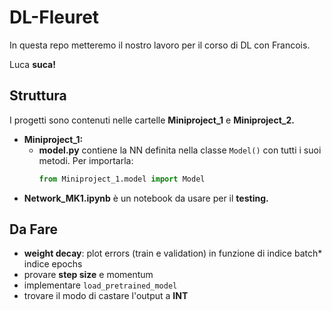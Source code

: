 # DL-Fleuret

In questa repo metteremo il nostro lavoro per il corso di DL con Francois.

Luca  **suca!**

## Struttura

I progetti sono contenuti nelle cartelle **Miniproject_1** e **Miniproject_2.**
- **Miniproject_1:**
    - **model.py** contiene la NN definita nella classe ```Model()``` con tutti i suoi metodi. 
    Per importarla: 
        ```python
        from Miniproject_1.model import Model
        ```
- **Network_MK1.ipynb** è un notebook da usare per il **testing.**

## Da Fare
- **weight decay**: plot errors (train e validation) in funzione di indice batch* indice epochs
- provare **step size** e momentum
- implementare ```load_pretrained_model```
- trovare il modo di castare l'output a **INT**
